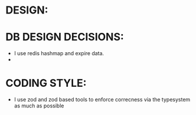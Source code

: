 # DESIGN:

# DB DESIGN DECISIONS:
- I use redis hashmap and expire data. 
-  

# CODING STYLE:
- I use zod and zod based tools to enforce correcness via the typesystem as much as possible
